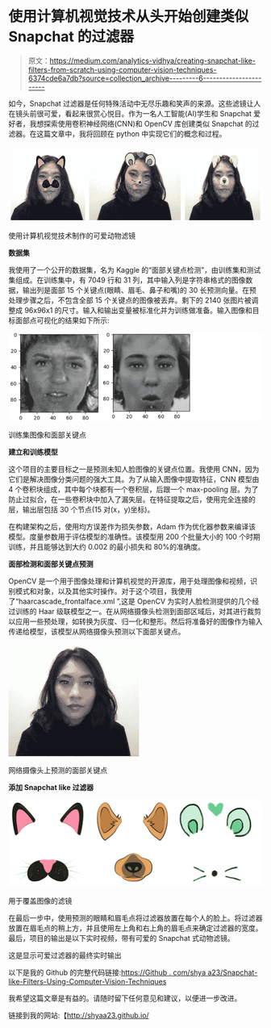 # 使用计算机视觉技术从头开始创建类似 Snapchat 的过滤器

> 原文：<https://medium.com/analytics-vidhya/creating-snapchat-like-filters-from-scratch-using-computer-vision-techniques-6374cde6a7db?source=collection_archive---------6----------------------->

如今，Snapchat 过滤器是任何特殊活动中无尽乐趣和笑声的来源。这些滤镜让人在镜头前很可爱，看起来很赏心悦目。作为一名人工智能(AI)学生和 Snapchat 爱好者，我想探索使用卷积神经网络(CNN)和 OpenCV 库创建类似 Snapchat 的过滤器。在这篇文章中，我将回顾在 python 中实现它们的概念和过程。

![](img/f030d9bf8a03292dd1995237354a2eef.png)

使用计算机视觉技术制作的可爱动物滤镜

**数据集**

我使用了一个公开的数据集，名为 Kaggle 的“面部关键点检测”，由训练集和测试集组成。在训练集中，有 7049 行和 31 列，其中输入列是字符串格式的图像数据，输出列是面部 15 个关键点(眼睛、眉毛、鼻子和嘴)的 30 长预测向量。在预处理步骤之后，不包含全部 15 个关键点的图像被丢弃。剩下的 2140 张图片被调整成 96x96x1 的尺寸。输入和输出变量被标准化并为训练做准备。输入图像和目标面部点可视化的结果如下所示:

![](img/43d3adbf45665e2fff3a28f38748b381.png)

训练集图像和面部关键点

**建立和训练模型**

这个项目的主要目标之一是预测未知人脸图像的关键点位置。我使用 CNN，因为它们是解决图像分类问题的强大工具。为了从输入图像中提取特征，CNN 模型由 4 个卷积块组成，其中每个块都有一个卷积层，后跟一个 max-pooling 层。为了防止过拟合，在一些卷积块中加入了漏失层。在特征提取之后，使用完全连接的层，输出层包括 30 个节点(15 对(x，y)坐标)。

在构建架构之后，使用均方误差作为损失参数，Adam 作为优化器参数来编译该模型。度量参数用于评估模型的准确性。该模型用 200 个批量大小的 100 个时期训练，并且能够达到大约 0.002 的最小损失和 80%的准确度。

**面部检测和面部关键点预测**

OpenCV 是一个用于图像处理和计算机视觉的开源库，用于处理图像和视频，识别模式和对象，以及其他实时操作。对于这个项目，我使用了“haarcascade_frontalface.xml ”,这是 OpenCV 为实时人脸检测提供的几个经过训练的 Haar 级联模型之一。在从网络摄像头检测到面部区域后，对其进行裁剪以应用一些预处理，如转换为灰度、归一化和整形。然后将准备好的图像作为输入传递给模型，该模型从网络摄像头预测以下面部关键点。

![](img/59c9a0946e646f6da909d2aa28a5315f.png)

网络摄像头上预测的面部关键点

**添加 Snapchat like 过滤器**

![](img/4e2f1e828afd54cc3807432ad75eaf21.png)

用于覆盖图像的滤镜

在最后一步中，使用预测的眼睛和眉毛点将过滤器放置在每个人的脸上。将过滤器放置在眉毛点的稍上方，并且使用左上角和右上角的眉毛点来确定过滤器的宽度。最后，项目的输出是以下实时视频，带有可爱的 Snapchat 式动物滤镜。

这是显示可爱过滤器的最终实时输出

以下是我的 Github 的完整代码链接:[https://Github . com/shya a23/Snapchat-like-Filters-Using-Computer-Vision-Techniques](https://github.com/shyaa23/Snapchat-like-Filters-Using-Computer-Vision-Techniques)

我希望这篇文章是有益的。请随时留下任何意见和建议，以便进一步改进。

链接到我的网站:【http://shyaa23.github.io/ 
